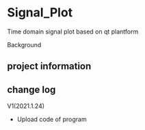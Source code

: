 # Signal_Plot
 Time domain signal plot based on qt plantform

Background

## project information



## change log

V1(2021.1.24)

- Upload code of program
